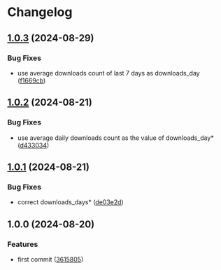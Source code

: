 # Changelog

## [1.0.3](https://github.com/actionstore/ghcr-stats/compare/v1.0.2...v1.0.3) (2024-08-29)


### Bug Fixes

* use average downloads count of last 7 days as downloads_day ([f1669cb](https://github.com/actionstore/ghcr-stats/commit/f1669cbebca1b5a7b5b18fdca9b848ac86e3dc3a))

## [1.0.2](https://github.com/actionstore/ghcr-stats/compare/v1.0.1...v1.0.2) (2024-08-21)


### Bug Fixes

* use average daily downloads count as the value of downloads_day* ([d433034](https://github.com/actionstore/ghcr-stats/commit/d43303495973039feee88c8f471b41411ea4c41e))

## [1.0.1](https://github.com/actionstore/ghcr-stats/compare/v1.0.0...v1.0.1) (2024-08-21)


### Bug Fixes

* correct downloads_days* ([de03e2d](https://github.com/actionstore/ghcr-stats/commit/de03e2d7a4f01528aba6f73eb21aa038b9b84a06))

## 1.0.0 (2024-08-20)


### Features

* first commit ([3615805](https://github.com/actionstore/ghcr-stats/commit/3615805d9835c376654d40bb18f9c099c22bb9ae))
